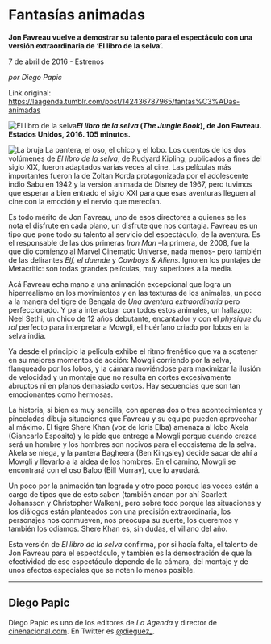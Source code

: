# Fantasías animadas

**Jon Favreau vuelve a demostrar su talento para el espectáculo con una versión extraordinaria de ‘El libro de la selva’.**

7 de abril de 2016 - Estrenos

_por Diego Papic_

Link original: https://laagenda.tumblr.com/post/142436787965/fantas%C3%ADas-animadas

![El libro de la selva](https://64.media.tumblr.com/98823487594367dff3cdb498542bcbd6/tumblr_inline_pjzzxzjiR51t6q87u_500.jpg)***El libro de la selva* (*The Jungle Book*), de Jon Favreau. Estados Unidos, 2016. 105 minutos.**

![La bruja](https://64.media.tumblr.com/98823487594367dff3cdb498542bcbd6/tumblr_inline_pjzzxzjiR51t6q87u_500.jpg) La pantera, el oso, el chico y el lobo. Los cuentos de los dos volúmenes de *El libro de la selva*, de Rudyard Kipling, publicados a fines del siglo XIX, fueron adaptados varias veces al cine. Las películas más importantes fueron la de Zoltan Korda protagonizada por el adolescente indio Sabu en 1942 y la versión animada de Disney de 1967, pero tuvimos que esperar a bien entrado el siglo XXI para que esas aventuras lleguen al cine con la emoción y el nervio que merecían.

Es todo mérito de Jon Favreau, uno de esos directores a quienes se les nota el disfrute en cada plano, un disfrute que nos contagia. Favreau es un tipo que pone todo su talento al servicio del espectáculo, de la aventura. Es el responsable de las dos primeras *Iron Man* –la primera, de 2008, fue la que dio comienzo al Marvel Cinematic Universe, nada menos- pero también de las delirantes *Elf, el duende* y *Cowboys & Aliens*. Ignoren los puntajes de Metacritic: son todas grandes películas, muy superiores a la media.

Acá Favreau echa mano a una animación excepcional que logra un hiperrealismo en los movimientos y en las texturas de los animales, un poco a la manera del tigre de Bengala de *Una aventura extraordinaria* pero perfeccionado. Y para interactuar con todos estos animales, un hallazgo: Neel Sethi, un chico de 12 años debutante, encantador y con el *physique du rol* perfecto para interpretar a Mowgli, el huérfano criado por lobos en la selva india.

Ya desde el principio la película exhibe el ritmo frenético que va a sostener en su mejores momentos de acción: Mowgli corriendo por la selva, flanqueado por los lobos, y la cámara moviéndose para maximizar la ilusión de velocidad y un montaje que no resulta en cortes excesivamente abruptos ni en planos demasiado cortos. Hay secuencias que son tan emocionantes como hermosas.

La historia, si bien es muy sencilla, con apenas dos o tres acontecimientos y pinceladas dibuja situaciones que Favreau y su equipo pueden aprovechar al máximo. El tigre Shere Khan (voz de Idris Elba) amenaza al lobo Akela (Giancarlo Esposito) y le pide que entrege a Mowgli porque cuando crezca será un hombre y los hombres son nocivos para el ecosistema de la selva. Akela se niega, y la pantera Bagheera (Ben Kingsley) decide sacar de ahí a Mowgli y llevarlo a la aldea de los hombres. En el camino, Mowgli se encontrará con el oso Baloo (Bill Murray), que lo ayudará.

Un poco por la animación tan lograda y otro poco porque las voces están a cargo de tipos que de esto saben (también andan por ahí Scarlett Johansson y Christopher Walken), pero sobre todo porque las situaciones y los diálogos están planteados con una precisión extraordinaria, los personajes nos conmueven, nos preocupa su suerte, los queremos y también los odiamos. Shere Khan es, sin dudas, el villano del año.

Esta versión de *El libro de la selva* confirma, por si hacía falta, el talento de Jon Favreau para el espectáculo, y también es la demostración de que la efectividad de ese espectáculo depende de la cámara, del montaje y de unos efectos especiales que se noten lo menos posible.

  




---

 Diego Papic
------------

 Diego Papic es uno de los editores de *La Agenda* y director de [cinenacional.com](http://www.cinenacional.com). En Twitter es [@dieguez\_](http://www.twitter.com/dieguez_). 

